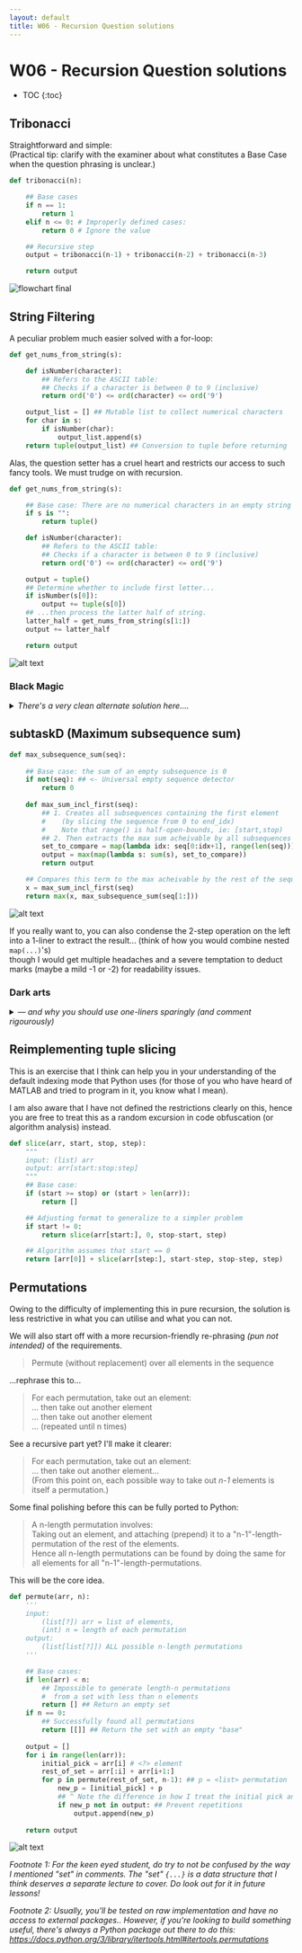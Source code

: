 ```yaml
---
layout: default
title: W06 - Recursion Question solutions
---
```

# W06 - Recursion Question solutions

* TOC
{:toc}

## Tribonacci

Straightforward and simple:\
(Practical tip: clarify with the examiner about what constitutes a Base Case when the question phrasing is unclear.)

```python
def tribonacci(n):

    ## Base cases
    if n == 1:
        return 1
    elif n <= 0: # Improperly defined cases:
        return 0 # Ignore the value 

    ## Recursive step
    output = tribonacci(n-1) + tribonacci(n-2) + tribonacci(n-3)

    return output
```

![flowchart final](image-2.png)

## String Filtering

A peculiar problem much easier solved with a for-loop:

```python
def get_nums_from_string(s):

    def isNumber(character):
        ## Refers to the ASCII table: 
        ## Checks if a character is between 0 to 9 (inclusive)
        return ord('0') <= ord(character) <= ord('9') 

    output_list = [] ## Mutable list to collect numerical characters
    for char in s:
        if isNumber(char):
            output_list.append(s)
    return tuple(output_list) ## Conversion to tuple before returning
```

Alas, the question setter has a cruel heart and restricts our access to such fancy tools. We must trudge on with recursion.

```python
def get_nums_from_string(s):

    ## Base case: There are no numerical characters in an empty string
    if s is "":
        return tuple() 

    def isNumber(character):
        ## Refers to the ASCII table: 
        ## Checks if a character is between 0 to 9 (inclusive)
        return ord('0') <= ord(character) <= ord('9') 

    output = tuple()
    ## Determine whether to include first letter...
    if isNumber(s[0]):
        output += tuple(s[0])
    ## ...then process the latter half of string. 
    latter_half = get_nums_from_string(s[1:])
    output += latter_half

    return output
```

![alt text](image-5.png)

### Black Magic

<details> 
    <summary><i>There's a very clean alternate solution here....</i></summary>

---

As I was doing the writeup, I stumbled upon this solution. This solution is too good not to show, and it really showcases the power of expressions.

```python
def get_nums_from_string(s):

    def isNumber(character):
        ## Refers to the ASCII table: 
        ## Checks if a character is between 0 to 9 (inclusive)
        return ord('0') <= ord(character) <= ord('9') 

    output = tuple(filter(isNumber, s))
    return output
```

Notice also how it is completely readable (English-interpretable) despite being written fully in Python!

(barring the comment regarding under-the hood ASCII stuff)

---

</details>

## subtaskD (Maximum subsequence sum)

```python
def max_subsequence_sum(seq):
    
    ## Base case: the sum of an empty subsequence is 0
    if not(seq): ## <- Universal empty sequence detector
        return 0
    
    def max_sum_incl_first(seq):
        ## 1. Creates all subsequences containing the first element 
        #    (by slicing the sequence from 0 to end_idx)
        #    Note that range() is half-open-bounds, ie: [start,stop)
        ## 2. Then extracts the max sum acheivable by all subsequences created
        set_to_compare = map(lambda idx: seq[0:idx+1], range(len(seq)))
        output = max(map(lambda s: sum(s), set_to_compare))
        return output

    ## Compares this term to the max acheivable by the rest of the sequence
    x = max_sum_incl_first(seq)
    return max(x, max_subsequence_sum(seq[1:]))

```

![alt text](image-8.png)

If you really want to, you can also condense the 2-step operation on the left into a 1-liner to extract the result... (think of how you would combine nested `map(...)`'s)\
though I would get multiple headaches and a severe temptation to deduct marks (maybe a mild -1 or -2) for readability issues.

### Dark arts

<details> 
    <summary><i>— and why you should use one-liners sparingly (and comment rigourously)</i></summary>

---

Just to illustrate how quickly code can become unreadable with "common-sense" and jazz, here is a pure for-loop version of the solution:

```python
def max_subsequence_sum(seq):
    return max(map(lambda x: sum(x), (seq[i: j] for i in range(len(seq)) for j in range(i, len(seq)+1))))
```

... and the same thing with proper linebreaks, comments, and variable names!

```python
def max_subsequence_sum(seq):
    return max( ## Return max of...
        map( ## ...sums of subsequences...
            lambda subseq: sum(subseq), 
            (   
                seq[start:stop] ## ...for every possible [start:stop] pair.
                for start in range(len(seq)) 
                for stop in range(start+1, len(seq)+1)
            )   # ^ Note that range() is half-open-bounds, ie: [start,stop)
        )
    )
```

---

</details>

## Reimplementing tuple slicing

This is an exercise that I think can help you in your understanding of the default indexing mode that Python uses (for those of you who have heard of MATLAB and tried to program in it, you know what I mean).

I am also aware that I have not defined the restrictions clearly on this, hence you are free to treat this as a random excursion in code obfuscation (or algorithm analysis) instead.

```python
def slice(arr, start, stop, step):
    """
    input: (list) arr
    output: arr[start:stop:step] 
    """
    ## Base case:
    if (start >= stop) or (start > len(arr)):
        return []

    ## Adjusting format to generalize to a simpler problem
    if start != 0:
        return slice(arr[start:], 0, stop-start, step)

    ## Algorithm assumes that start == 0
    return [arr[0]] + slice(arr[step:], start-step, stop-step, step)
```

## Permutations

Owing to the difficulty of implementing this in pure recursion, the solution is less restrictive in what you can utilise and what you can not.

We will also start off with a more recursion-friendly re-phrasing _(pun not intended)_ of the requirements.

> Permute (without replacement) over all elements in the sequence

...rephrase this to...

> For each permutation, take out an element:\
... then take out another element\
... then take out another element\
... (repeated until n times)

See a recursive part yet? I'll make it clearer:

> For each permutation, take out an element:\
... then take out another element...\
(From this point on, each possible way to take out _n-1_ elements is itself a permutation.)

Some final polishing before this can be fully ported to Python:

> A n-length permutation involves:\
Taking out an element, and attaching (prepend) it to a "n-1"-length-permutation of the rest of the elements.\
Hence all n-length permutations can be found by doing the same for all elements for all "n-1"-length-permutations.

This will be the core idea.

```python
def permute(arr, n):
    '''
    input: 
        (list[?]) arr = list of elements, 
        (int) n = length of each permutation
    output: 
        (list[list[?]]) ALL possible n-length permutations
    '''

    ## Base cases:
    if len(arr) < n: 
        ## Impossible to generate length-n permutations 
        #  from a set with less than n elements
        return [] ## Return an empty set
    if n == 0: 
        ## Successfully found all permutations
        return [[]] ## Return the set with an empty "base"
    
    output = []
    for i in range(len(arr)):
        initial_pick = arr[i] # <?> element
        rest_of_set = arr[:i] + arr[i+1:]
        for p in permute(rest_of_set, n-1): ## p = <list> permutation
            new_p = [initial_pick] + p
            ## ^ Note the difference in how I treat the initial pick and a permutation
            if new_p not in output: ## Prevent repetitions
                output.append(new_p)
    
    return output
```

![alt text](image-10.png)

_Footnote 1: For the keen eyed student, do try to not be confused by the way I mentioned "set" in comments. The "set" `{...}` is a data structure that I think deserves a separate lecture to cover. Do look out for it in future lessons!_

_Footnote 2: Usually, you'll be tested on raw implementation and have no access to external packages.. However, if you're looking to build something useful, there's always a Python package out there to do this: https://docs.python.org/3/library/itertools.html#itertools.permutations_
